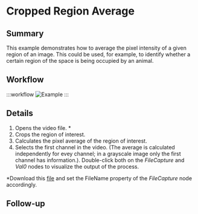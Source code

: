 # Cropped Region Average

## Summary
This example demonstrates how to average the pixel intensity of a given region of an image. This could be used, for example, to identify whether a certain region of the space is being occupied by an animal.

## Workflow
:::workflow
![Example](~/workflows/BonsaiExamples/Vision/CroppedRegionAverage/CroppedRegionAverage.bonsai)
:::

## Details
1. Opens the video file. \*
2. Crops the region of interest.
3. Calculates the pixel average of the region of interest.
4. Selects the first channel in the video. (The average is calculated independently for evey channel; in a grayscale image only the first channel has information.). Double-click both on the *FileCapture* and *Val0* nodes to visualize the output of the process.

\*Download this [file](https://drive.google.com/file/d/1Gh412SmoWV34jlrJfs4ZEvCMX7h-BHVj/view?usp=sharing) and set the FileName property of the *FileCapture* node accordingly.

## Follow-up
